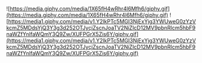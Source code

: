 ![https://media.giphy.com/media/1X65fH4wRhr4l6Mfh6/giphy.gif](https://media.giphy.com/media/1X65fH4wRhr4l6Mfh6/giphy.gif)
![https://media1.giphy.com/media/v1.Y2lkPTc5MGI3NjExYjg3YWUweG0zYzVkcmZ5MDdsYjQ3Y3g3d252OTJycjZscnJoaTV2NiZlcD12MV9pbnRlcm5hbF9naWZfYnlfaWQmY3Q9Zw/XUFPGrX5Zis6Y/giphy.gif](https://media1.giphy.com/media/v1.Y2lkPTc5MGI3NjExYjg3YWUweG0zYzVkcmZ5MDdsYjQ3Y3g3d252OTJycjZscnJoaTV2NiZlcD12MV9pbnRlcm5hbF9naWZfYnlfaWQmY3Q9Zw/XUFPGrX5Zis6Y/giphy.gif)
